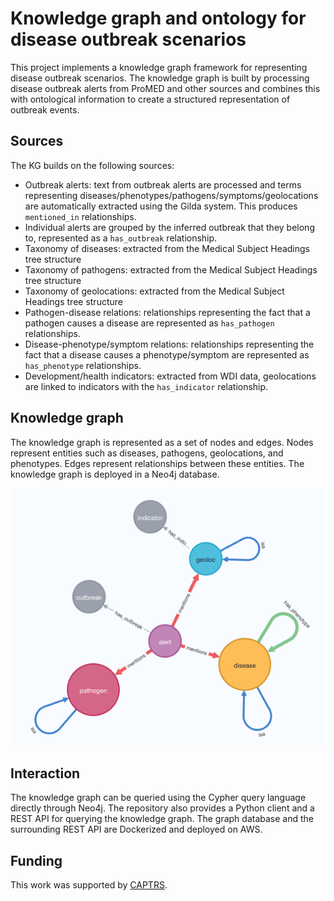 Knowledge graph and ontology for disease outbreak scenarios
===========================================================

This project implements a knowledge graph framework for representing
disease outbreak scenarios. The knowledge graph is built by
processing disease outbreak alerts from ProMED and other sources and
combines this with ontological information to create a structured 
representation of outbreak events.

Sources
-------

The KG builds on the following sources:
- Outbreak alerts: text from outbreak alerts are processed and
terms representing diseases/phenotypes/pathogens/symptoms/geolocations
are automatically extracted using the Gilda system. This produces `mentioned_in` relationships.
- Individual alerts are grouped by the inferred outbreak that they belong to, represented
as a `has_outbreak` relationship.
- Taxonomy of diseases: extracted from the Medical Subject Headings tree structure
- Taxonomy of pathogens: extracted from the Medical Subject Headings tree structure
- Taxonomy of geolocations: extracted from the Medical Subject Headings tree structure
- Pathogen-disease relations: relationships representing the fact that a pathogen causes a disease
are represented as `has_pathogen` relationships.
- Disease-phenotype/symptom relations: relationships representing the fact that a disease
causes a phenotype/symptom are represented as `has_phenotype` relationships.
- Development/health indicators: extracted from WDI data, geolocations are
linked to indicators with the `has_indicator` relationship.

Knowledge graph
---------------

The knowledge graph is represented as a set of nodes and edges. Nodes
represent entities such as diseases, pathogens, geolocations, and
phenotypes. Edges represent relationships between these entities.
The knowledge graph is deployed in a Neo4j database.

![Outbreak KG schema](kg/static/outbreak_kg_schema.png)


Interaction
-----------

The knowledge graph can be queried using the Cypher query language
directly through Neo4j. The repository also provides a Python client
and a REST API for querying the knowledge graph. The graph database
and the surrounding REST API are Dockerized and deployed on AWS.

Funding
-------

This work was supported by [CAPTRS](https://captrs.org/).